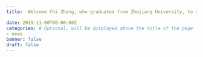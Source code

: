 ```yaml
---
title:  Welcome Chi Zhang, who graduated from Zhejiang University, to start her PhD in our group.

date: 2019-11-00T00:00:00Z
categories: # Optional, will be displayed above the title of the page
- news
banner: false
draft: false
---
```


